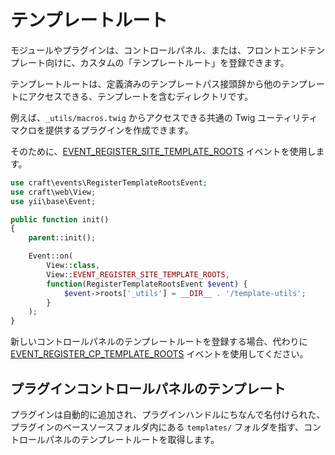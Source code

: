 # テンプレートルート

モジュールやプラグインは、コントロールパネル、または、フロントエンドテンプレート向けに、カスタムの「テンプレートルート」を登録できます。

テンプレートルートは、定義済みのテンプレートパス接頭辞から他のテンプレートにアクセスできる、テンプレートを含むディレクトリです。

例えば、`_utils/macros.twig` からアクセスできる共通の Twig ユーティリティマクロを提供するプラグインを作成できます。

そのために、[EVENT_REGISTER_SITE_TEMPLATE_ROOTS](api3:craft\web\View::EVENT_REGISTER_SITE_TEMPLATE_ROOTS) イベントを使用します。

```php
use craft\events\RegisterTemplateRootsEvent;
use craft\web\View;
use yii\base\Event;

public function init()
{
    parent::init();

    Event::on(
        View::class,
        View::EVENT_REGISTER_SITE_TEMPLATE_ROOTS,
        function(RegisterTemplateRootsEvent $event) {
            $event->roots['_utils'] = __DIR__ . '/template-utils';
        }
    );
}
```

新しいコントロールパネルのテンプレートルートを登録する場合、代わりに [EVENT_REGISTER_CP_TEMPLATE_ROOTS](api3:craft\web\View::EVENT_REGISTER_CP_TEMPLATE_ROOTS) イベントを使用してください。

## プラグインコントロールパネルのテンプレート

プラグインは自動的に追加され、プラグインハンドルにちなんで名付けられた、プラグインのベースソースフォルダ内にある `templates/` フォルダを指す、コントロールパネルのテンプレートルートを取得します。
